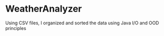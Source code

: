 # WeatherAnalyzer

Using CSV files, I organized and sorted the data using Java I/O and OOD principles
